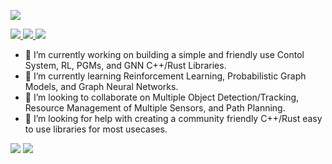 
![](http://github-profile-summary-cards.vercel.app/api/cards/profile-details?username=Josue-Herrera&theme=github_dark)

<a href="https://www.linkedin.com/in/josueeherrera/">
    <img src="https://img.shields.io/badge/-Linkedin-blue?style=flat-square&logo=linkedin">
</a>
<a href="mailto:joeherrera5th@gmail.com">
    <img src="https://img.shields.io/badge/-Email-red?style=flat-square&logo=gmail&logoColor=white">
</a>
<a href="https://twitter.com/josue_herrera_">
    <img src="https://img.shields.io/twitter/url?style=social&url=https%3A%2F%2Ftwitter.com%2Fjosue_herrera_">
</a>


- 🔭 I’m currently working on building a simple and friendly use Contol System, RL, PGMs, and GNN C++/Rust Libraries. 
- 🌱 I’m currently learning Reinforcement Learning, Probabilistic Graph Models, and Graph Neural Networks.
- 👯 I’m looking to collaborate on Multiple Object Detection/Tracking, Resource Management of Multiple Sensors, and Path Planning.
- 🤔 I’m looking for help with creating a community friendly C++/Rust easy to use libraries for most usecases.

![](http://github-profile-summary-cards.vercel.app/api/cards/stats?username=Josue-Herrera&theme=github_dark)
![](http://github-profile-summary-cards.vercel.app/api/cards/repos-per-language?username=Josue-Herrera&theme=github_dark)
